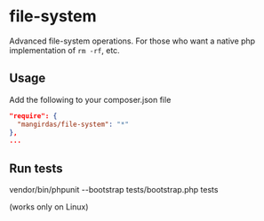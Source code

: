 # file-system
Advanced file-system operations. For those who want a native php implementation of `rm -rf`, etc.

## Usage

Add the following to your composer.json file

```json
"require": {
  "mangirdas/file-system": "*"
},
...
```

## Run tests

vendor/bin/phpunit --bootstrap tests/bootstrap.php tests

(works only on Linux)
